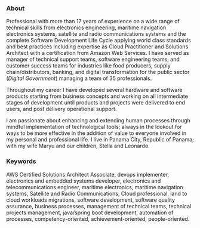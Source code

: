 ### About

Professional with more than 17 years of experience on a wide range of technical skills from electronics engineering, maritime navigation electronics systems, satellite and radio communications systems and the complete Software Development Life Cycle applying world class standards and best practices including expertise as Cloud Practitioner and Solutions Architect with a certification from Amazon Web Services. I have served as manager of technical support teams, software engineering teams, and customer success teams for industries like food producers, supply chain/distributors, banking, and digital transformation for the public sector (_Digital Government_) managing a team of 35 professionals.

Throughout my career I have developed several hardware and software products starting from business concepts and working on all intermediate stages of development until products and projects were delivered to end users, and post delivery operational support.

I am passionate about enhancing and extending human processes through mindful implementation of technological tools; always in the lookout for ways to be more effective in the addition of value to everyone involved in my personal and professional life.  I live in Panama City, Republic of Panama; with my wife Maryu and our children, Stella and Leonardo.

### Keywords
AWS Certified Solutions Architect Associate, devops implementer, electronics and embedded systems developer, electronics and telecommunications engineer, maritime electronics, maritime navigation systems, Satellite and Radio Communications, Cloud professional, land to cloud workloads migrations, software development, software quality assurance, business processes, management of technical teams, technical projects management, java/spring boot development, automation of processes, competency-oriented, achievement-oriented, people-oriented.

